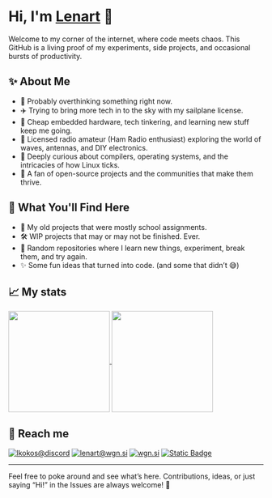 # Hi, I'm [Lenart](https://github.com/Lenart12) 👋

Welcome to my corner of the internet, where code meets chaos. This GitHub is a living proof of my experiments, side projects, and occasional bursts of productivity. 

## ✨ About Me
- 🧠 Probably overthinking something right now.
- ✈️ Trying to bring more tech in to the sky with my sailplane license.
- 🤖 Cheap embedded hardware, tech tinkering, and learning new stuff keep me going.
- 📡 Licensed radio amateur (Ham Radio enthusiast) exploring the world of waves, antennas, and DIY electronics.  
- 🧵 Deeply curious about compilers, operating systems, and the intricacies of how Linux ticks.  
- 🌱 A fan of open-source projects and the communities that make them thrive.  

## 📂 What You'll Find Here
- 🏫 My old projects that were mostly school assignments.
- 🛠️ WIP projects that may or may not be finished. Ever.
- 🌱 Random repositories where I learn new things, experiment, break them, and try again.
- ✨ Some fun ideas that turned into code. (and some that didn’t 😅)

## 📈 My stats

<a href="https://github.com/Lenart12">
  <img height=200 align="center" src="https://github-readme-stats.vercel.app/api?username=Lenart12&show_icons=true" />
</a>
<a href="https://github.com/Lenart12">
  <img height=200 align="center" src="https://github-readme-stats.vercel.app/api/top-langs?username=Lenart12&layout=compact&langs_count=8&card_width=320" />
</a>

## 🔗 Reach me

[![lkokos@discord](https://img.shields.io/badge/Discord-lkokos-blue?logo=discord)](https://discord.com/users/228565017560219651)
[![lenart@wgn.si](https://img.shields.io/badge/E--Mail-lenart%40wgn.si-blue?logo=mailboxdotorg)](mailto:lenart@wgn.si)
[![wgn.si](https://img.shields.io/badge/%F0%9F%94%97Web-wgn.si-blue?link=wgn.si)](https://wgn.si)
[![Static Badge](https://img.shields.io/badge/LinkedIn-lkokos-blue?logo=linkedin)](https://www.linkedin.com/in/lkokos/)


---

Feel free to poke around and see what’s here. Contributions, ideas, or just saying “Hi!” in the Issues are always welcome! 🌟


